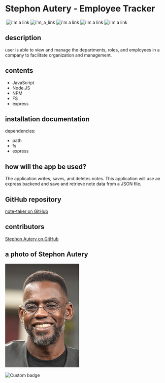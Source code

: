 # Stephon Autery - Employee Tracker
 ![<img src="https://img.shields.io/badge/Stephon_Autery-let's_begin_here_...-goldenrod.svg" target="__blank">](http://stephonautery.com) ![i'm a link](https://img.shields.io/badge/license-MIT-blue.svg) ![i'm_a_link](https://img.shields.io/badge/_ES_-_6_-green) ![i'm a link](https://img.shields.io/badge/_path_-_7.1.0_-green>) ![i'm a link](https://img.shields.io/badge/_fs_-0.0.1_-orange.svg) ![i'm a link](https://img.shields.io/badge/_express_-_4.16.4-pink.svg) 
 ## description 
 user is able to view and manage the departments, roles, and employees in a company to facilitate organization and management.

 ## contents 
  
 - JavaScript 
 - Node.JS 
 - NPM 
 - FS 
 - express 
 
 ## installation documentation 
 dependencies: 
 - path 
 - fs 
 - express 
 ## how will the app be used? 
  
 The application writes, saves, and deletes notes. This application will use an express backend and save and retrieve note data from a JSON file.  

 ## GitHub repository 
 [note-taker on GitHub](https://github.com/StephonAutery/Stephon_Autery-Employee-Tracker) 
 ## contributors 
 [Stephon Autery on GitHub](https://github.com/StephonAutery)

 
 ## a photo of Stephon Autery 
 
 
 ![i'm a link](./images/stephon-headshot-garden.jpg)

![Custom badge](https://img.shields.io/endpoint?color=blue&label=Stephon%20Autery&logo=lets%20begin%20here%20...&logoColor=yellow&url=https%3A%2F%2Fgithub.com%2FStephonAutery%2FStephon_Autery-Employee-Tracker)


